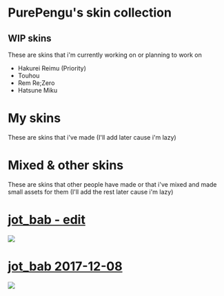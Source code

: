 # PurePengu's skin collection

## WIP skins
These are skins that i'm currently working on or planning to work on
- Hakurei Reimu (Priority)
- Touhou
- Rem Re;Zero
- Hatsune Miku

# My skins
These are skins that i've made (I'll add later cause i'm lazy)

# Mixed & other skins
These are skins that other people have made or that i've mixed and made small assets for them (I'll add the rest later cause i'm lazy)
# [**jot_bab - edit**](https://drive.google.com/u/0/uc?export=download&confirm=-UD9&id=1cyM3STiL_zw95Raskcdv52zrmItQ-lQY)
![](https://user-images.githubusercontent.com/76111977/148859844-8d54b1b5-ae97-47e8-824d-8068936ada11.png)

# [**jot_bab 2017-12-08**](https://circle-people.com/wp-content/Skins/Jot_bab/jot_bab%202017-12-08.osk)
![](https://user-images.githubusercontent.com/76111977/148711678-f679029e-ac27-4060-8041-fcf7f7dda4ec.png)
